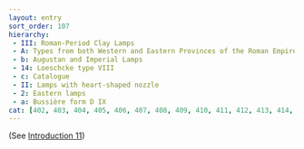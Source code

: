 ```yaml
---
layout: entry
sort_order: 107
hierarchy:
 - III: Roman-Period Clay Lamps
 - A: Types from both Western and Eastern Provinces of the Roman Empire
 - b: Augustan and Imperial Lamps
 - 14: Loeschcke type VIII
 - c: Catalogue
 - II: Lamps with heart-shaped nozzle
 - 2: Eastern lamps
 - a: Bussière form D IX
cat: [402, 403, 404, 405, 406, 407, 408, 409, 410, 411, 412, 413, 414, 415, 416, 417]
---
```


(See [Introduction 11](Introduction-11))
